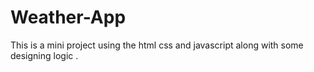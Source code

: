 # Weather-App
This is a mini project using the html css and javascript along with some designing logic .
